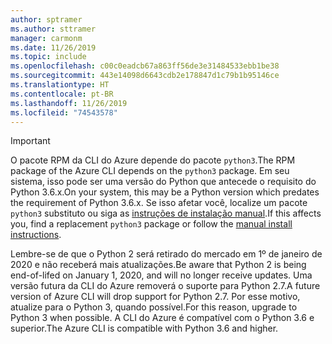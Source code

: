 ```yaml
---
author: sptramer
ms.author: sttramer
manager: carmonm
ms.date: 11/26/2019
ms.topic: include
ms.openlocfilehash: c00c0eadcb67a863ff56de3e31484533ebb1be38
ms.sourcegitcommit: 443e14098d6643cdb2e178847d1c79b1b95146ce
ms.translationtype: HT
ms.contentlocale: pt-BR
ms.lasthandoff: 11/26/2019
ms.locfileid: "74543578"
---
```

> [!IMPORTANT]
>
> <span data-ttu-id="dd002-101">O pacote RPM da CLI do Azure depende do pacote `python3`.</span><span class="sxs-lookup"><span data-stu-id="dd002-101">The RPM package of the Azure CLI depends on the `python3` package.</span></span> <span data-ttu-id="dd002-102">Em seu sistema, isso pode ser uma versão do Python que antecede o requisito do Python 3.6.x.</span><span class="sxs-lookup"><span data-stu-id="dd002-102">On your system, this may be a Python version which predates the requirement of Python 3.6.x.</span></span> <span data-ttu-id="dd002-103">Se isso afetar você, localize um pacote `python3` substituto ou siga as [instruções de instalação manual](../install-azure-cli-linux.md).</span><span class="sxs-lookup"><span data-stu-id="dd002-103">If this affects you, find a replacement `python3` package or follow the [manual install instructions](../install-azure-cli-linux.md).</span></span>
>
> <span data-ttu-id="dd002-104">Lembre-se de que o Python 2 será retirado do mercado em 1º de janeiro de 2020 e não receberá mais atualizações.</span><span class="sxs-lookup"><span data-stu-id="dd002-104">Be aware that Python 2 is being end-of-lifed on January 1, 2020, and will no longer receive updates.</span></span> <span data-ttu-id="dd002-105">Uma versão futura da CLI do Azure removerá o suporte para Python 2.7.</span><span class="sxs-lookup"><span data-stu-id="dd002-105">A future version of Azure CLI will drop support for Python 2.7.</span></span> <span data-ttu-id="dd002-106">Por esse motivo, atualize para o Python 3, quando possível.</span><span class="sxs-lookup"><span data-stu-id="dd002-106">For this reason, upgrade to Python 3 when possible.</span></span> <span data-ttu-id="dd002-107">A CLI do Azure é compatível com o Python 3.6 e superior.</span><span class="sxs-lookup"><span data-stu-id="dd002-107">The Azure CLI is compatible with Python 3.6 and higher.</span></span>
